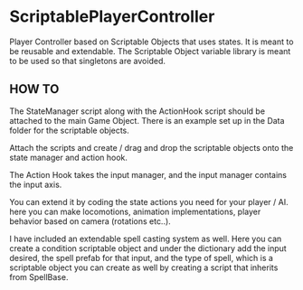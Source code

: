 # ScriptablePlayerController
Player Controller based on Scriptable Objects that uses states. It is meant to be reusable and extendable. The Scriptable Object variable library is meant to be used so that singletons are avoided.


## HOW TO

The StateManager script along with the ActionHook script should be attached to the main Game Object. There is an example set up in the Data folder for the scriptable objects.

Attach the scripts and create / drag and drop the scriptable objects onto the state manager and action hook.

The Action Hook takes the input manager, and the input manager contains the input axis.

You can extend it by coding the state actions you need for your player / AI. here you can make locomotions, animation implementations, player behavior based on camera (rotations etc..).

I have included an extendable spell casting system as well. Here you can create a condition scriptable object and under the dictionary add the input desired, the spell prefab for that input, and the type of spell, which is a scriptable object you can create as well by creating a script that inherits from SpellBase. 
